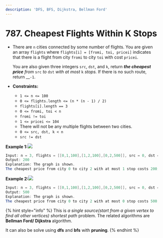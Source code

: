 ```yaml
---
description: 'DFS, BFS, Dijkstra, Bellman Ford'
---
```


# 787. Cheapest Flights Within K Stops

* There are `n` cities connected by some number of flights. You are given an array `flights` where `flights[i] = [fromi, toi, pricei]` indicates that there is a flight from city `fromi` to city `toi` with cost `pricei`.

  You are also given three integers `src`, `dst`, and `k`, return _**the cheapest price** from_ `src` _to_ `dst` _with at most_ `k` _stops._ If there is no such route, return __`-1`.

* **Constraints:**
  * `1 <= n <= 100`
  * `0 <= flights.length <= (n * (n - 1) / 2)`
  * `flights[i].length == 3`
  * `0 <= fromi, toi < n`
  * `fromi != toi`
  * `1 <= pricei <= 104`
  * There will not be any multiple flights between two cities.
  * `0 <= src, dst, k < n`
  * `src != dst`

**Example 1:**![](https://s3-lc-upload.s3.amazonaws.com/uploads/2018/02/16/995.png)

```java
Input: n = 3, flights = [[0,1,100],[1,2,100],[0,2,500]], src = 0, dst = 2, k = 1
Output: 200
Explanation: The graph is shown.
The cheapest price from city 0 to city 2 with at most 1 stop costs 200, as marked red in the picture.
```



**Example 2:**![](https://s3-lc-upload.s3.amazonaws.com/uploads/2018/02/16/995.png)

```java
Input: n = 3, flights = [[0,1,100],[1,2,100],[0,2,500]], src = 0, dst = 2, k = 0
Output: 500
Explanation: The graph is shown.
The cheapest price from city 0 to city 2 with at most 0 stop costs 500, as marked blue in the picture.
```

{% hint style="info" %}
This is _a single source\(start from a given vertex to find all other vertices\) shortest path_ problem. The related algorithms are **Bellman Ford/ Dijkstra** algorithm. 

It can also be solve using **dfs** and **bfs** with **pruning**.
{% endhint %}

```java

```

